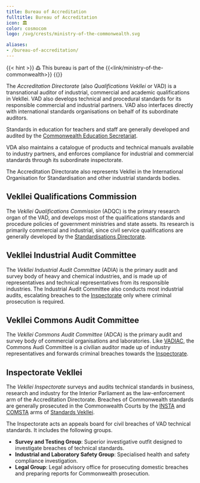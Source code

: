```yaml
---
title: Bureau of Accreditation
fulltitle: Bureau of Accreditation
icon: 🏛️
color: cosmocom
logo: /svg/crests/ministry-of-the-commonwealth.svg

aliases:
- /bureau-of-accreditation/
---
```

{{< hint >}}
߷ This bureau is part of the {{<link/ministry-of-the-commonwealth>}}
{{</hint>}}

The *Accreditation Directorate* (also *Qualifications Vekllei* or VAD) is a transnational auditor of industrial, commercial and academic qualifications in Vekllei. VAD also develops technical and procedural standards for its responsible commercial and industrial partners. VAD also interfaces directly with international standards organisations on behalf of its subordinate auditors.

Standards in education for teachers and staff are generally developed and audited by the [Commonwealth Education Secretariat](/factbook/society/government/#commonwealth-education-secretariat).

VDA also maintains a catalogue of products and technical manuals available to industry partners, and enforces compliance for industrial and commercial standards through its subordinate inspectorate.

The Accreditation Directorate also represents Vekllei in the International Organisation for Standardisation and other industrial standards bodies.

## Vekllei Qualifications Commission

The *Vekllei Qualifications Commission* (ADQC) is the primary research organ of the VAD, and develops most of the qualifications standards and procedure policies of government ministries and state assets. Its research is primarily commercial and industrial, since civil service qualifications are generally developed by the [Standardisations Directorate](/factbook/society/government/#standardisations-directorate).

## Vekllei Industrial Audit Committee

The *Vekllei Industrial Audit Committee* (ADIA) is the primary audit and survey body of heavy and chemical industries, and is made up of representatives and technical representatives from its responsible industries. The Industrial Audit Committee also conducts most industrial audits, escalating breaches to the [Inspectorate](/factbook/society/government/#inspectorate-vekllei) only where criminal prosecution is required.

## Vekllei Commons Audit Committee

The *Vekllei Commons Audit Committee* (ADCA) is the primary audit and survey body of commercial organisations and laboratories. Like [VADIAC](/factbook/society/government/#vekllei-industrial-audit-committee), the Commons Audi Committee is a civilian auditor made up of industry representatives and forwards criminal breaches towards the [Inspectorate](/factbook/society/government/#inspectorate-vekllei).

## Inspectorate Vekllei

The *Vekllei Inspectorate* surveys and audits technical standards in business, research and industry for the Interior Parliament as the law-enforcement arm of the Accreditation Directorate. Breaches of Commonwealth standards are generally prosecuted in the Commonwealth Courts by the [INSTA](/factbook/society/government/#industrial-standards-of-vekllei) and [COMSTA](/factbook/society/government/#commercial-standards-of-vekllei) arms of [Standards Vekllei](/factbook/society/government/#standardisations-directorate).

The Inspectorate acts an appeals board for civil breaches of VAD technical standards. It includes the following groups.

* **Survey and Testing Group**: Superior investigative outfit designed to investigate breaches of technical standards.
* **Industrial and Laboratory Safety Group**: Specialised health and safety compliance investigation.
* **Legal Group**: Legal advisory office for prosecuting domestic breaches and preparing reports for Commonwealth prosecution.